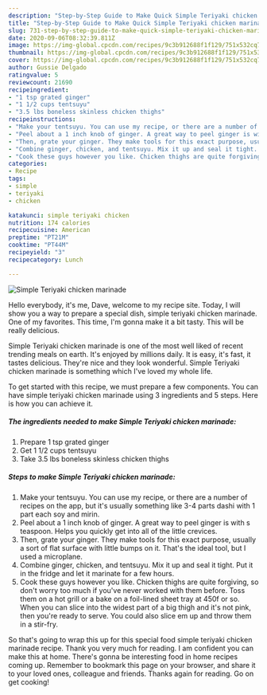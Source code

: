 ```yaml
---
description: "Step-by-Step Guide to Make Quick Simple Teriyaki chicken marinade"
title: "Step-by-Step Guide to Make Quick Simple Teriyaki chicken marinade"
slug: 731-step-by-step-guide-to-make-quick-simple-teriyaki-chicken-marinade
date: 2020-09-06T08:32:39.811Z
image: https://img-global.cpcdn.com/recipes/9c3b912688f1f129/751x532cq70/simple-teriyaki-chicken-marinade-recipe-main-photo.jpg
thumbnail: https://img-global.cpcdn.com/recipes/9c3b912688f1f129/751x532cq70/simple-teriyaki-chicken-marinade-recipe-main-photo.jpg
cover: https://img-global.cpcdn.com/recipes/9c3b912688f1f129/751x532cq70/simple-teriyaki-chicken-marinade-recipe-main-photo.jpg
author: Gussie Delgado
ratingvalue: 5
reviewcount: 21690
recipeingredient:
- "1 tsp grated ginger"
- "1 1/2 cups tentsuyu"
- "3.5 lbs boneless skinless chicken thighs"
recipeinstructions:
- "Make your tentsuyu. You can use my recipe, or there are a number of recipes on the app, but it&#39;s usually something like 3-4 parts dashi with 1 part each soy and mirin."
- "Peel about a 1 inch knob of ginger. A great way to peel ginger is with s teaspoon. Helps you quickly get into all of the little crevices."
- "Then, grate your ginger. They make tools for this exact purpose, usually a sort of flat surface with little bumps on it. That&#39;s the ideal tool, but I used a microplane."
- "Combine ginger, chicken, and tentsuyu. Mix it up and seal it tight. Put it in the fridge and let it marinate for a few hours."
- "Cook these guys however you like. Chicken thighs are quite forgiving, so don&#39;t worry too much if you&#39;ve never worked with them before. Toss them on a hot grill or a bake on a foil-lined sheet tray at 450f or so. When you can slice into the widest part of a big thigh and it&#39;s not pink, then you&#39;re ready to serve. You could also slice em up and throw them in a stir-fry."
categories:
- Recipe
tags:
- simple
- teriyaki
- chicken

katakunci: simple teriyaki chicken 
nutrition: 174 calories
recipecuisine: American
preptime: "PT21M"
cooktime: "PT44M"
recipeyield: "3"
recipecategory: Lunch

---
```



![Simple Teriyaki chicken marinade](https://img-global.cpcdn.com/recipes/9c3b912688f1f129/751x532cq70/simple-teriyaki-chicken-marinade-recipe-main-photo.jpg)

Hello everybody, it's me, Dave, welcome to my recipe site. Today, I will show you a way to prepare a special dish, simple teriyaki chicken marinade. One of my favorites. This time, I'm gonna make it a bit tasty. This will be really delicious.



Simple Teriyaki chicken marinade is one of the most well liked of recent trending meals on earth. It's enjoyed by millions daily. It is easy, it's fast, it tastes delicious. They're nice and they look wonderful. Simple Teriyaki chicken marinade is something which I've loved my whole life.


To get started with this recipe, we must prepare a few components. You can have simple teriyaki chicken marinade using 3 ingredients and 5 steps. Here is how you can achieve it.

<!--inarticleads1-->

##### The ingredients needed to make Simple Teriyaki chicken marinade:

1. Prepare 1 tsp grated ginger
1. Get 1 1/2 cups tentsuyu
1. Take 3.5 lbs boneless skinless chicken thighs




<!--inarticleads2-->

##### Steps to make Simple Teriyaki chicken marinade:

1. Make your tentsuyu. You can use my recipe, or there are a number of recipes on the app, but it&#39;s usually something like 3-4 parts dashi with 1 part each soy and mirin.
1. Peel about a 1 inch knob of ginger. A great way to peel ginger is with s teaspoon. Helps you quickly get into all of the little crevices.
1. Then, grate your ginger. They make tools for this exact purpose, usually a sort of flat surface with little bumps on it. That&#39;s the ideal tool, but I used a microplane.
1. Combine ginger, chicken, and tentsuyu. Mix it up and seal it tight. Put it in the fridge and let it marinate for a few hours.
1. Cook these guys however you like. Chicken thighs are quite forgiving, so don&#39;t worry too much if you&#39;ve never worked with them before. Toss them on a hot grill or a bake on a foil-lined sheet tray at 450f or so. When you can slice into the widest part of a big thigh and it&#39;s not pink, then you&#39;re ready to serve. You could also slice em up and throw them in a stir-fry.




So that's going to wrap this up for this special food simple teriyaki chicken marinade recipe. Thank you very much for reading. I am confident you can make this at home. There's gonna be interesting food in home recipes coming up. Remember to bookmark this page on your browser, and share it to your loved ones, colleague and friends. Thanks again for reading. Go on get cooking!
